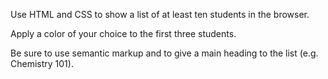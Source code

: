  Use HTML and CSS to show a list of at least ten students in the browser. 
 <!-- check -->
 
 Apply a color of your choice to the first three students. 
 <!-- check -->

 Be sure to use semantic markup and to give a main heading to the list (e.g. Chemistry 101).
<!-- check -->